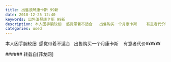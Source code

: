 ```yaml
---
title: 出售浪琴康卡斯 99新
date: 2018-12-25 12:40
keywords: 出售浪琴康卡斯 99新
description: 本人因手腕较细  感觉带着不适合   出售购买一个月康卡斯    有意者代价¥¥¥¥¥¥
categories: used
---
```

<td class="t_f" id="postmessage_2554158">

本人因手腕较细  感觉带着不适合   出售购买一个月康卡斯    有意者代价¥¥¥¥¥¥<br/>
</td>
###### 转载自[菲龙网]